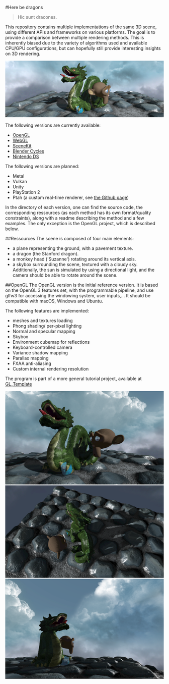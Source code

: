 #Here be dragons

> Hic sunt dracones.

This repository contains multiple implementations of the same 3D scene, using different APIs and frameworks on various platforms. The goal is to provide a comparison between multiple rendering methods. This is inherently biased due to the variety of algorithms used and available CPU/GPU configurations, but can hopefully still provide interesting insights on 3D rendering.

![](images/image.png)

The following versions are currently available:

- [OpenGL](https://github.com/kosua20/GL_Template/tree/3de4e116cdd24df300fda42326a7a4e431f7f861) 
- [WebGL](https://github.com/kosua20/herebedragons/tree/master/webgl)
- [SceneKit](https://github.com/kosua20/herebedragons/tree/master/scenekit)
- [Blender Cycles](https://github.com/kosua20/herebedragons/tree/master/cycles)
- [Nintendo DS](https://github.com/kosua20/herebedragons/tree/master/nds)

The following versions are planned:

- Metal
- Vulkan
- Unity
- PlayStation 2
- Ptah (a custom real-time renderer, see [the Github page](https://github.com/kosua20/PtahRenderer/))

In the directory of each version, one can find the source code, the corresponding ressources (as each method has its own format/quality constraints), along with a readme describing the method and a few examples. The only exception is the OpenGL project, which is described below.

##Ressources
The scene is composed of four main elements:
- a plane representing the ground, with a pavement texture.
- a dragon (the Stanford dragon).
- a monkey head ('Suzanne') rotating around its vertical axis.
- a skybox surrounding the scene, textured with a cloudy sky.
Additionally, the sun is simulated by using a directional light, and the camera should be able to rotate around the scene.

##OpenGL
The OpenGL version is the initial reference version. It is based on the OpenGL 3 features set, with the programmable pipeline, and use glfw3 for accessing the windowing system, user inputs,... It should be compatible with macOS, Windows and Ubuntu.

The following features are implemented:
- meshes and textures loading
- Phong shading/ per-pixel lighting
- Normal and specular mapping
- Skybox
- Environment cubemap for reflections
- Keyboard-controlled camera
- Variance shadow mapping
- Parallax mapping
- FXAA anti-aliasing
- Custom internal rendering resolution

The program is part of a more general tutorial project, available at [GL\_Template](https://github.com/kosua20/GL_Template)

![](images/opengl1.png)
![](images/opengl2.png)
![](images/opengl3.png)

